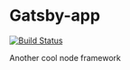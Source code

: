 # Gatsby-app
[![Build Status](https://travis-ci.com/RDIL/Gatsby-app.svg?branch=master)](https://travis-ci.com/RDIL/Gatsby-app)

Another cool node framework
